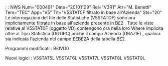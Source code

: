  :  : NWS Num="000491" Date="20101109" Rel="V3R1" Atr="M. Benetti" Tem="TEC" App="V5" Tit="V5STAT0F filtrato in base all'Azienda" Sts="20"
Le interrogazioni del file delle Statistiche (V5STATOF) sono ora implicitamente filtrate in base all'azienda presente in B£2 .
Tutte le viste relative al V5STAT0F (oggetto VD) contengono ora nella loro Where implicita oltre al Tipo Statistica (D6TIPC) anche il campo Azienda (D6AZIE) , qualora sia indicata l'azienda nel campo ££B£2A della tabella B£2.

Programmi modificati : 
B£IVD0

Nuovi logici : 
V5STAT5L
V5STAT6L
V5STAT7L
V5STAT8L
V5STAT9L
